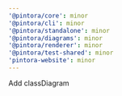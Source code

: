 ```yaml
---
'@pintora/core': minor
'@pintora/cli': minor
'@pintora/standalone': minor
'@pintora/diagrams': minor
'@pintora/renderer': minor
'@pintora/test-shared': minor
'pintora-website': minor
---
```


Add classDiagram
